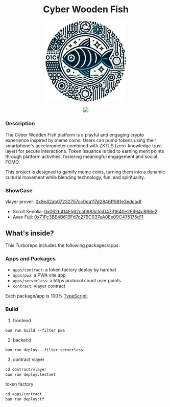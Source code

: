 <div align="center">
<h1>Cyber Wooden Fish</h1>

<p></p>

<img src="./logo.png" width="50%" height="50%"></img>

[![](https://img.shields.io/github/license/hollow-leaf/cyber-wooden-fish)](./LICENSE)
</div>

### Description

The Cyber Wooden Fish platform is a playful and engaging crypto experience inspired by meme coins. Users can pump tokens using their smartphone's accelerometer combined with ZKTLS (zero-knowledge trust layer) for secure interactions. Token issuance is tied to earning merit points through platform activities, fostering meaningful engagement and social FOMO.

This project is designed to gamify meme coins, turning them into a dynamic cultural movement while blending technology, fun, and spirituality.


### **ShowCase**
vlayer prover: [0x8e42ab07232757cc0da117d2846ff981e3edcbdf](https://sepolia.scrollscan.com/address/0x8e42ab07232757cc0da117d2846ff981e3edcbdf)
- Scroll Sepolia: [0x062b414E562ca0983c55D4731640e2E664cB96e2](https://sepolia.scrollscan.com/address/0x062b414E562ca0983c55D4731640e2E664cB96e2#code)
- Avax Fuji: [0x71Fc3BE4B619Fd7c279C037eA0Ee09C475175d11](0x71Fc3BE4B619Fd7c279C037eA0Ee09C475175d11)

## What's inside?

This Turborepo includes the following packages/apps:

### Apps and Packages

- `apps/contract`: a token factory deploy by hardhat
- `apps/pwa`: a PWA vite app
- `apps/serverless`: a https protocol count user points
- `contract`: vlayer contract

Each package/app is 100% [TypeScript](https://www.typescriptlang.org/).

### Build

1. frontend

```
bun run build --filter pwa
```

2. backend

```
bun run deploy --filter serverless
```

3. contract
vlayer
```
cd contract/vlayer
bun run deploy:testnet
```
token factory
```
cd apps/contract
bun run deploy:tf
```
